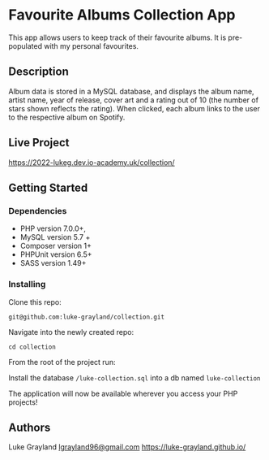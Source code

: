 
# Favourite Albums Collection App

This app allows users to keep track of their favourite albums. It is pre-populated with my personal favourites.

## Description

Album data is stored in a MySQL database, and displays the album name, artist name, year of release, cover art and a rating out of 10 (the number of stars shown reflects the rating). When clicked, each album links to the user to the respective album on Spotify.

## Live Project

https://2022-lukeg.dev.io-academy.uk/collection/

## Getting Started

### Dependencies
 * PHP version 7.0.0+, 
 * MySQL version 5.7 + 
 * Composer version 1+
 * PHPUnit version 6.5+
 * SASS version 1.49+

### Installing
Clone this repo:
```
git@github.com:luke-grayland/collection.git
```

Navigate into the newly created repo:
```
cd collection
```
From the root of the project run:

Install the database ```/luke-collection.sql``` into a db named ```luke-collection```

The application will now be available wherever you access your PHP projects!

## Authors

Luke Grayland
lgrayland96@gmail.com
https://luke-grayland.github.io/




